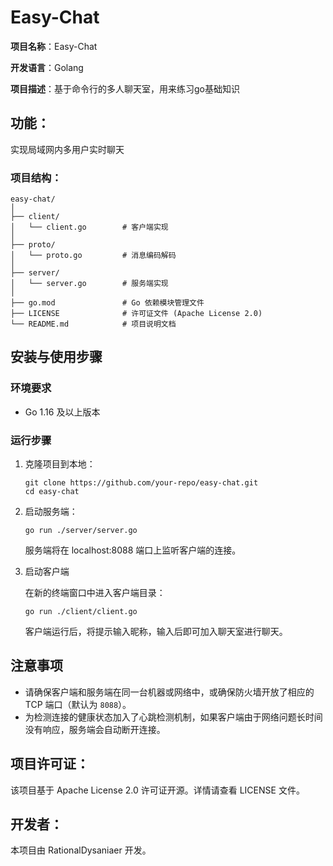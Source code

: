 # Easy-Chat

**项目名称**：Easy-Chat

**开发语言**：Golang

**项目描述**：基于命令行的多人聊天室，用来练习go基础知识



## 功能：

实现局域网内多用户实时聊天

### 项目结构：

```
easy-chat/
│
├── client/
│   └── client.go        # 客户端实现
│
├── proto/
│   └── proto.go         # 消息编码解码
│
├── server/
│   └── server.go        # 服务端实现
│
├── go.mod               # Go 依赖模块管理文件
├── LICENSE              # 许可证文件 (Apache License 2.0)
└── README.md            # 项目说明文档
```



## 安装与使用步骤

### 环境要求

- Go 1.16 及以上版本

### 运行步骤

1. 克隆项目到本地：

   ```shell
   git clone https://github.com/your-repo/easy-chat.git
   cd easy-chat
   ```

2. 启动服务端：

   ```shell
   go run ./server/server.go
   ```

   服务端将在 localhost:8088 端口上监听客户端的连接。

3. 启动客户端

   在新的终端窗口中进入客户端目录：

   ```shell
   go run ./client/client.go
   ```

   客户端运行后，将提示输入昵称，输入后即可加入聊天室进行聊天。



## 注意事项

- 请确保客户端和服务端在同一台机器或网络中，或确保防火墙开放了相应的 TCP 端口（默认为 `8088`）。
- 为检测连接的健康状态加入了心跳检测机制，如果客户端由于网络问题长时间没有响应，服务端会自动断开连接。




## 项目许可证：

该项目基于 Apache License 2.0 许可证开源。详情请查看 LICENSE 文件。



## 开发者：

本项目由 RationalDysaniaer 开发。


